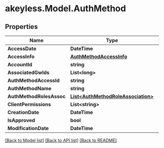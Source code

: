 # akeyless.Model.AuthMethod

## Properties

Name | Type | Description | Notes
------------ | ------------- | ------------- | -------------
**AccessDate** | **DateTime** |  | [optional] 
**AccessInfo** | [**AuthMethodAccessInfo**](AuthMethodAccessInfo.md) |  | [optional] 
**AccountId** | **string** |  | [optional] 
**AssociatedGwIds** | **List&lt;long&gt;** |  | [optional] 
**AuthMethodAccessId** | **string** |  | [optional] 
**AuthMethodName** | **string** |  | [optional] 
**AuthMethodRolesAssoc** | [**List&lt;AuthMethodRoleAssociation&gt;**](AuthMethodRoleAssociation.md) |  | [optional] 
**ClientPermissions** | **List&lt;string&gt;** |  | [optional] 
**CreationDate** | **DateTime** |  | [optional] 
**IsApproved** | **bool** |  | [optional] 
**ModificationDate** | **DateTime** |  | [optional] 

[[Back to Model list]](../README.md#documentation-for-models) [[Back to API list]](../README.md#documentation-for-api-endpoints) [[Back to README]](../README.md)

